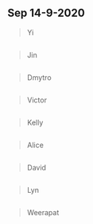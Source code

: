 ## Sep 14-9-2020

> Yi

```

```


> Jin

```

```

> Dmytro

```

```

> Victor

```

```

> Kelly

```

```

> Alice

```

```

> David

```

```


> Lyn

```

```


> Weerapat

```

```
